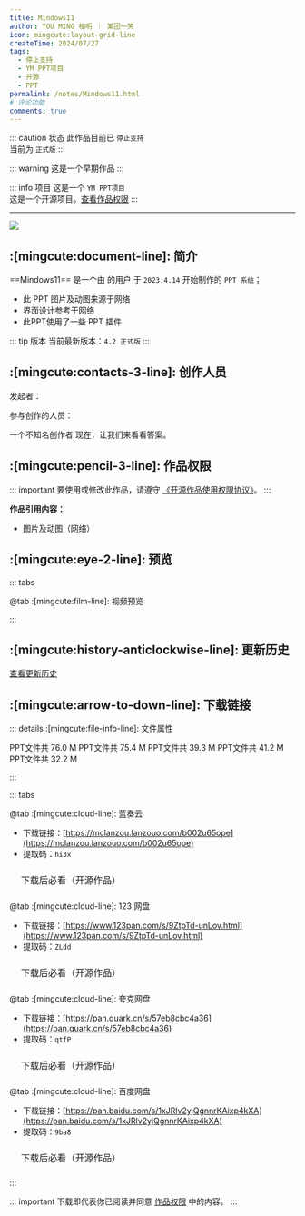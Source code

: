 ```yaml
---
title: Mindows11
author: YOU MING 柚明 ︱ 某团一笑
icon: mingcute:layout-grid-line
createTime: 2024/07/27
tags:
  - 停止支持
  - YM PPT项目
  - 开源
  - PPT
permalink: /notes/Mindows11.html
# 评论功能
comments: true
---
```


::: caution 状态
此作品目前已 `停止支持`  
当前为 `正式版`
:::

::: warning 这是一个早期作品
:::

::: info 项目
这是一个 `YM PPT项目`  
这是一个开源项目。[查看作品权限](#作品权限)
:::

---

![](https://ri.youming.v6.army/min11.png)

## :[mingcute:document-line]: 简介

==Mindows11== 是一个由 <Badge text="Youming 工作室" type="tip" /> 的用户 <Badge text="YOU MING 柚明" type="info" /> 于 `2023.4.14` 开始制作的  `PPT 系统`；

- 此 PPT 图片及动图来源于网络
- 界面设计参考于网络
- 此PPT使用了一些 PPT 插件

::: tip 版本
当前最新版本：`4.2 正式版`
:::

## :[mingcute:contacts-3-line]: 创作人员

发起者：<Badge text="YOU MING 柚明" type="warning" />

参与创作的人员：<Badge text="某团一笑" type="info" />

<LinkCard title="YOU MING 柚明" icon="https://ri.youming.v6.army/ym-ys.png" href="/notes/更多/工作室.html#you-ming-柚明">
    一个不知名创作者
</LinkCard>

<LinkCard title="某团一笑" icon="https://ri.youming.v6.army/tx-2-ys.png" href="/notes/更多/工作室.html#某团一笑">
    现在，让我们来看看答案。
</LinkCard>

## :[mingcute:pencil-3-line]: 作品权限

::: important 要使用或修改此作品，请遵守 [《开源作品使用权限协议》](/notes/协议/开源.html)。
:::

**作品引用内容：**

- 图片及动图（网络）

## :[mingcute:eye-2-line]: 预览

::: tabs

@tab :[mingcute:film-line]: 视频预览

<LinkCard title="哔哩哔哩 - 合集" icon="mingcute:bilibili-fill" href="https://space.bilibili.com/1337092956/channel/collectiondetail?sid=1514698"></LinkCard>

:::

## :[mingcute:history-anticlockwise-line]: 更新历史

[查看更新历史](/notes/更新历史/Mindows11.html)

## :[mingcute:arrow-to-down-line]: 下载链接

::: details :[mingcute:file-info-line]: 文件属性

<CardGrid>
  <Card title="Min11 v4.2安装.pptx" icon="mingcute:ppt-line">
    PPT文件共 76.0 M
  </Card>
  <Card title="Min11 v4.1安装.pptx" icon="mingcute:ppt-line">
    PPT文件共 75.4 M
  </Card>
  <Card title="Min11 v4.0安装.zip" icon="mingcute:ppt-line">
    PPT文件共 39.3 M
  </Card>
  <Card title="Min11 v3.3安装.zip" icon="mingcute:ppt-line">
    PPT文件共 41.2 M
  </Card>
  <Card title="Min11 v3.0安装.zip" icon="mingcute:ppt-line">
    PPT文件共 32.2 M
  </Card>
</CardGrid>

:::

::: tabs

@tab :[mingcute:cloud-line]: 蓝奏云

- 下载链接：[https://mclanzou.lanzouo.com/b002u65ope](https://mclanzou.lanzouo.com/b002u65ope)
- 提取码：`hi3x`

<a href="/必看-开源.html" style="
    display: inline-block;
    padding: 10px 20px;
    border: 1px solid var(--vp-c-divider);
    border-radius: 6px;
    font-size: 16px;
    text-decoration: none;
    background-color: var(--vp-c-bg-safe);
    color: var(--vp-c-text-primary);">
    下载后必看（开源作品）
</a>

@tab :[mingcute:cloud-line]: 123 网盘

- 下载链接：[https://www.123pan.com/s/9ZtpTd-unLov.html](https://www.123pan.com/s/9ZtpTd-unLov.html)
- 提取码：`ZLdd`

<a href="/必看-开源.html" style="
    display: inline-block;
    padding: 10px 20px;
    border: 1px solid var(--vp-c-divider);
    border-radius: 6px;
    font-size: 16px;
    text-decoration: none;
    background-color: var(--vp-c-bg-safe);
    color: var(--vp-c-text-primary);">
    下载后必看（开源作品）
</a>

@tab :[mingcute:cloud-line]: 夸克网盘

- 下载链接：[https://pan.quark.cn/s/57eb8cbc4a36](https://pan.quark.cn/s/57eb8cbc4a36)
- 提取码：`qtfP`

<a href="/必看-开源.html" style="
    display: inline-block;
    padding: 10px 20px;
    border: 1px solid var(--vp-c-divider);
    border-radius: 6px;
    font-size: 16px;
    text-decoration: none;
    background-color: var(--vp-c-bg-safe);
    color: var(--vp-c-text-primary);">
    下载后必看（开源作品）
</a>

@tab :[mingcute:cloud-line]: 百度网盘

- 下载链接：[https://pan.baidu.com/s/1xJRlv2yjQgnnrKAixp4kXA](https://pan.baidu.com/s/1xJRlv2yjQgnnrKAixp4kXA)
- 提取码：`9ba8`

<a href="/必看-开源.html" style="
    display: inline-block;
    padding: 10px 20px;
    border: 1px solid var(--vp-c-divider);
    border-radius: 6px;
    font-size: 16px;
    text-decoration: none;
    background-color: var(--vp-c-bg-safe);
    color: var(--vp-c-text-primary);">
    下载后必看（开源作品）
</a>

:::

::: important 下载即代表你已阅读并同意 [作品权限](#作品权限) 中的内容。
:::
